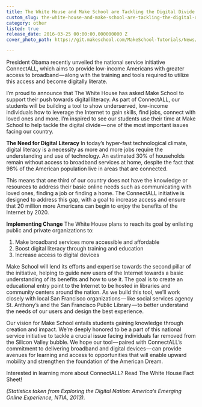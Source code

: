 ```yaml
---
title: The White House and Make School are Tackling the Digital Divide
custom_slug: the-white-house-and-make-school-are-tackling-the-digital-divide
category: other
listed: true
release_date: 2016-03-25 00:00:00.000000000 Z
cover_photo_path: https://git.makeschool.com/MakeSchool-Tutorials/News/f4f9efe208b392a034bff8c931b77c9b66afa91d//fbc1bc02-210f-4387-ae1c-2fbb7e28997f/cover_photo.jpeg

---
```

President Obama recently unveiled the national service initiative ConnectALL, which aims to provide low-income Americans with greater access to broadband — along with the training and tools required to utilize this access and become digitally literate.

I’m proud to announce that The White House has asked Make School to support their push towards digital literacy. As part of ConnectALL, our students will be building a tool to show underserved, low-income individuals how to leverage the Internet to gain skills, find jobs, connect with loved ones and more. I’m inspired to see our students use their time at Make School to help tackle the digital divide — one of the most important issues facing our country.

<b>The Need for Digital Literacy</b>
In today’s hyper-fast technological climate, digital literacy is a necessity as more and more jobs require the understanding and use of technology. An estimated 30% of households remain without access to broadband services at home, despite the fact that 98% of the American population live in areas that are connected.

This means that one third of our country does not have the knowledge or resources to address their basic online needs such as communicating with loved ones, finding a job or finding a home. The ConnectALL initiative is designed to address this gap, with a goal to increase access and ensure that 20 million more Americans can begin to enjoy the benefits of the Internet by 2020.

<b>Implementing Change</b>
The White House plans to reach its goal by enlisting public and private organizations to:
1. Make broadband services more accessible and affordable
2. Boost digital literacy through training and education
3. Increase access to digital devices

Make School will lend its efforts and expertise towards the second pillar of the initiative, helping to guide new users of the Internet towards a basic understanding of its benefits and how to use it. The goal is to create an educational entry point to the Internet to be hosted in libraries and community centers around the nation. As we build this tool, we’ll work closely with local San Francisco organizations — like social services agency St. Anthony’s and the San Francisco Public Library — to better understand the needs of our users and design the best experience.

Our vision for Make School entails students gaining knowledge through creation and impact. We’re deeply honored to be a part of this national service initiative to tackle a crucial issue facing individuals far removed from the Silicon Valley bubble. We hope our tool — paired with ConnectALL’s commitment to delivering broadband and digital devices — can provide avenues for learning and access to opportunities that will enable upward mobility and strengthen the foundation of the American Dream.

Interested in learning more about ConnectALL? Read The White House Fact Sheet!

<i>(Statistics taken from Exploring the Digital Nation: America’s Emerging Online Experience, NTIA, 2013).</i>